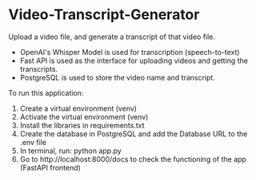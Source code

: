 # Video-Transcript-Generator
Upload a video file, and generate a transcript of that video file.

- OpenAI's Whisper Model is used for transcription (speech-to-text)
- Fast API is used as the interface for uploading videos and getting the transcripts.
- PostgreSQL is used to store the video name and transcript.


To run this application:
1. Create a virtual environment (venv)
2. Activate the virtual environment (venv)
3. Install the libraries in requirements.txt
4. Create the database in PostgreSQL and add the Database URL to the .env file
5. In terminal, run: python app.py
6. Go to http://localhost:8000/docs to check the functioning of the app (FastAPI frontend)

